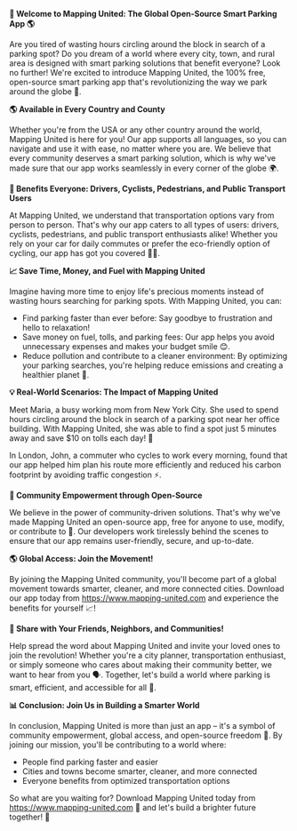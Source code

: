 **🚀 Welcome to Mapping United: The Global Open-Source Smart Parking App 🌎**

Are you tired of wasting hours circling around the block in search of a parking spot? Do you dream of a world where every city, town, and rural area is designed with smart parking solutions that benefit everyone? Look no further! We're excited to introduce Mapping United, the 100% free, open-source smart parking app that's revolutionizing the way we park around the globe 🌟.

**🌎 Available in Every Country and County**

Whether you're from the USA or any other country around the world, Mapping United is here for you! Our app supports all languages, so you can navigate and use it with ease, no matter where you are. We believe that every community deserves a smart parking solution, which is why we've made sure that our app works seamlessly in every corner of the globe 🌍.

**👥 Benefits Everyone: Drivers, Cyclists, Pedestrians, and Public Transport Users**

At Mapping United, we understand that transportation options vary from person to person. That's why our app caters to all types of users: drivers, cyclists, pedestrians, and public transport enthusiasts alike! Whether you rely on your car for daily commutes or prefer the eco-friendly option of cycling, our app has got you covered 🚴‍♀️.

**📈 Save Time, Money, and Fuel with Mapping United**

Imagine having more time to enjoy life's precious moments instead of wasting hours searching for parking spots. With Mapping United, you can:

* Find parking faster than ever before: Say goodbye to frustration and hello to relaxation!
* Save money on fuel, tolls, and parking fees: Our app helps you avoid unnecessary expenses and makes your budget smile 😊.
* Reduce pollution and contribute to a cleaner environment: By optimizing your parking searches, you're helping reduce emissions and creating a healthier planet 🌿.

**💡 Real-World Scenarios: The Impact of Mapping United**

Meet Maria, a busy working mom from New York City. She used to spend hours circling around the block in search of a parking spot near her office building. With Mapping United, she was able to find a spot just 5 minutes away and save $10 on tolls each day! 🤑

In London, John, a commuter who cycles to work every morning, found that our app helped him plan his route more efficiently and reduced his carbon footprint by avoiding traffic congestion ⚡️.

**🌟 Community Empowerment through Open-Source**

We believe in the power of community-driven solutions. That's why we've made Mapping United an open-source app, free for anyone to use, modify, or contribute to 🤝. Our developers work tirelessly behind the scenes to ensure that our app remains user-friendly, secure, and up-to-date.

**🌎 Global Access: Join the Movement!**

By joining the Mapping United community, you'll become part of a global movement towards smarter, cleaner, and more connected cities. Download our app today from https://www.mapping-united.com and experience the benefits for yourself 📈!

**🤝 Share with Your Friends, Neighbors, and Communities!**

Help spread the word about Mapping United and invite your loved ones to join the revolution! Whether you're a city planner, transportation enthusiast, or simply someone who cares about making their community better, we want to hear from you 🗣️. Together, let's build a world where parking is smart, efficient, and accessible for all 💪.

**📊 Conclusion: Join Us in Building a Smarter World**

In conclusion, Mapping United is more than just an app – it's a symbol of community empowerment, global access, and open-source freedom 🌈. By joining our mission, you'll be contributing to a world where:

* People find parking faster and easier
* Cities and towns become smarter, cleaner, and more connected
* Everyone benefits from optimized transportation options

So what are you waiting for? Download Mapping United today from https://www.mapping-united.com 📱 and let's build a brighter future together! 💫